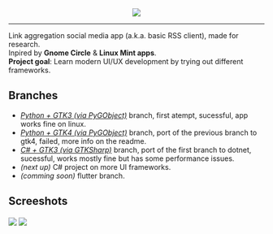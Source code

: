 <div align="center">
  <img align="center" src="https://github.com/user-attachments/assets/ecd79ed6-311e-45e7-abbb-a16822ec4f68"></img>
  <hr>
  <div align="left">
    <a>Link aggregation social media app (a.k.a. basic RSS client), made for research.</a>
    <br>
    <a>Inpired by <b>Gnome Circle</b> & <b>Linux Mint apps</b>.</a>
    <br>
    <a><b>Project goal</b>: Learn modern UI/UX development by trying out different frameworks.</a>
    <br>
    <h2>Branches</h2>
    <ul>
      <li><i><a href="https://github.com/ahopness/Juno/tree/python-gtk3">Python + GTK3 (via PyGObject)</a></i> branch, first atempt, sucessful, app works fine on linux.</li>
      <li><i><a href="https://github.com/ahopness/Juno/tree/python-gtk4">Python + GTK4 (via PyGObject)</a></i> branch, port of the previous branch to gtk4, failed, more info on the readme.</li>
      <li><i><a href="https://github.com/ahopness/Juno/tree/csharp-gtk3">C# + GTK3 (via GTKSharp)</a></i> branch, port of the first branch to dotnet, sucessful, works mostly fine but has some performance issues.</li>
      <li><i>(next up)</i> C# project on more UI frameworks.</li>
      <li><i>(comming soon)</i> flutter branch.</li>
    </ul>
  <h2>Screeshots</h2>
  <img align="center" src="https://github.com/user-attachments/assets/361e4e3d-8390-4d3b-9067-fe95145327ab"></img>
  <img align="center" src="https://github.com/user-attachments/assets/b93556ef-1452-4108-9af0-dd57fa913473"></img>
  </div>
</div>
